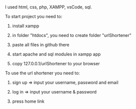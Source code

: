 I used html, css, php, XAMPP, vsCode, sql.


To start project you need to:


1) install xampp

2) in folder "htdocs", you need to create folder "urlShortener"

3) paste all files in github there

4) start apache and sql modules in xampp app 

5) copy 127.0.0.1/urlShortener to your browser 


To use the url shortener you need to: 

1) sign up => input your username, password and email

2) log in => input your username & password

3) press home link
